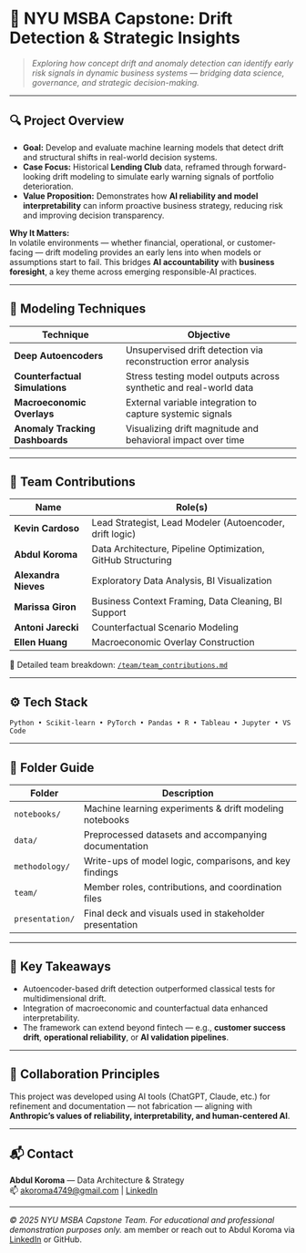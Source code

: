 # 🧠 NYU MSBA Capstone: Drift Detection & Strategic Insights

> *Exploring how concept drift and anomaly detection can identify early risk signals in dynamic business systems — bridging data science, governance, and strategic decision-making.*

---

## 🔍 Project Overview

- **Goal:** Develop and evaluate machine learning models that detect drift and structural shifts in real-world decision systems.
- **Case Focus:** Historical **Lending Club** data, reframed through forward-looking drift modeling to simulate early warning signals of portfolio deterioration.
- **Value Proposition:** Demonstrates how **AI reliability and model interpretability** can inform proactive business strategy, reducing risk and improving decision transparency.

**Why It Matters:**  
In volatile environments — whether financial, operational, or customer-facing — drift modeling provides an early lens into when models or assumptions start to fail. This bridges **AI accountability** with **business foresight**, a key theme across emerging responsible-AI practices.

---

## 🧮 Modeling Techniques

| Technique | Objective |
|------------|------------|
| **Deep Autoencoders** | Unsupervised drift detection via reconstruction error analysis |
| **Counterfactual Simulations** | Stress testing model outputs across synthetic and real-world data |
| **Macroeconomic Overlays** | External variable integration to capture systemic signals |
| **Anomaly Tracking Dashboards** | Visualizing drift magnitude and behavioral impact over time |

---

## 👥 Team Contributions

| Name | Role(s) |
|------|----------|
| **Kevin Cardoso** | Lead Strategist, Lead Modeler (Autoencoder, drift logic) |
| **Abdul Koroma** | Data Architecture, Pipeline Optimization, GitHub Structuring |
| **Alexandra Nieves** | Exploratory Data Analysis, BI Visualization |
| **Marissa Giron** | Business Context Framing, Data Cleaning, BI Support |
| **Antoni Jarecki** | Counterfactual Scenario Modeling |
| **Ellen Huang** | Macroeconomic Overlay Construction |

🧠 Detailed team breakdown: [`/team/team_contributions.md`](team/team_contributions.md)

---

## ⚙️ Tech Stack
`Python • Scikit-learn • PyTorch • Pandas • R • Tableau • Jupyter • VS Code`

---

## 📂 Folder Guide

| Folder | Description |
|--------|--------------|
| `notebooks/` | Machine learning experiments & drift modeling notebooks |
| `data/` | Preprocessed datasets and accompanying documentation |
| `methodology/` | Write-ups of model logic, comparisons, and key findings |
| `team/` | Member roles, contributions, and coordination files |
| `presentation/` | Final deck and visuals used in stakeholder presentation |

---

## 🧠 Key Takeaways

- Autoencoder-based drift detection outperformed classical tests for multidimensional drift.  
- Integration of macroeconomic and counterfactual data enhanced interpretability.  
- The framework can extend beyond fintech — e.g., **customer success drift**, **operational reliability**, or **AI validation pipelines**.

---

## 🤝 Collaboration Principles

This project was developed using AI tools (ChatGPT, Claude, etc.) for refinement and documentation — not fabrication — aligning with **Anthropic’s values of reliability, interpretability, and human-centered AI**.

---

## 📬 Contact

**Abdul Koroma** — Data Architecture & Strategy  
📫 [akoroma4749@gmail.com](mailto:akoroma4749@gmail.com) | [LinkedIn](https://www.linkedin.com/in/abdul-koroma-61019397)

---

*© 2025 NYU MSBA Capstone Team. For educational and professional demonstration purposes only.*
am member or reach out to Abdul Koroma via [LinkedIn](www.linkedin.com/in/abdul-koroma-61019397) or GitHub.
